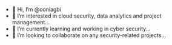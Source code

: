 - 👋 Hi, I’m @ooniagbi
- 👀 I’m interested in cloud security, data analytics and project management...
- 🌱 I’m currently learning and working in cyber security...
- 💞️ I’m looking to collaborate on any security-related projects...
<!---
ooniagbi/ooniagbi is a ✨ special ✨ repository because its `README.md` (this file) appears on your GitHub profile.
You can click the Preview link to take a look at your changes.
--->
